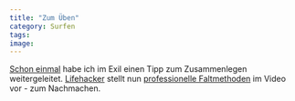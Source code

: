```yaml
---
title: "Zum Üben"
category: Surfen
tags: 
image: 
---
```


[Schon einmal](http://www.misantropolis.de/2005/11/zum-ueben-fuers-wochenende) habe ich im Exil einen Tipp zum Zusammenlegen weitergeleitet. [Lifehacker](http://www.lifehacker.com) stellt nun [professionelle Faltmethoden](http://www.lifehacker.com/software/clips/learn-professional-folding-methods-205302.php) im Video vor - zum Nachmachen.